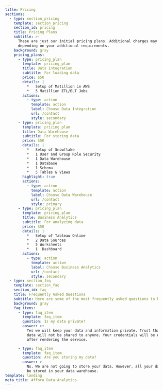```yaml
---
title: Pricing
sections:
  - type: section_pricing
    template: section_pricing
    section_id: pricing
    title: Pricing Plans
    subtitle: >-
      These are just our initial pricing plans. Additional charges may apply
      depending on your additional requirements.
    background: gray
    pricing_plans:
      - type: pricing_plan
        template: pricing_plan
        title: Data Integration
        subtitle: For loading data
        price: $50
        details: |
          *   Setup of Matillion in AWS
          *   5 Matillion ETL/ELT Jobs
        actions:
          - type: action
            template: action
            label: Choose Data Integration
            url: /contact
            style: secondary
      - type: pricing_plan
        template: pricing_plan
        title: Data Warehouse
        subtitle: For storing data
        price: $50
        details: |
          *   Setup of Snowflake
          *   1 User and Group Role Security
          *   1 Data Warehouse
          *   1 Database
          *   1 Schema
          *   5 Tables & Views
        highlight: true
        actions:
          - type: action
            template: action
            label: Choose Data Warehouse
            url: /contact
            style: primary
      - type: pricing_plan
        template: pricing_plan
        title: Business Analytics
        subtitle: For analyzing data
        price: $50
        details: |
          *   Setup of Tableau Online
          *   2 Data Sources
          *   5 Worksheets
          *   1  Dashboard
        actions:
          - type: action
            template: action
            label: Choose Business Analytics
            url: /contact
            style: secondary
  - type: section_faq
    template: section_faq
    section_id: faq
    title: Frequently Asked Questions
    subtitle: Here are some of the most frequently asked questions to help you out!
    background: gray
    faq_items:
      - type: faq_item
        template: faq_item
        question: Is my data private?
        answer: >+
          Yes we will keep your data and information private. Trust that your
          data will not be shared to anyone. Your credentials will be deleted
          after rendering the service.

      - type: faq_item
        template: faq_item
        question: Are you storing my data?
        answer: >
          No. We are not going to store your data. However, all your data will
          be stored in your data warehouse.
template: landing
meta_title: Affora Data Analytics
---
```

